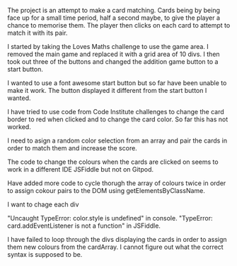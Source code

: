 

The project is an attempt to make a card matching. 
Cards being by being face up for a small time period, half a second maybe, to give the player a chance to memorise them. 
The player then clicks on each card to attempt to match it with its pair. 

I started by taking the Loves Maths challenge to use the game area. 
I removed the main game and replaced it with a grid area of 10 divs. 
I then took out three of the buttons and changed the addition game button to a start button. 

I wanted to use a font awesome start button but so far have been unable to make it work. The button displayed it different from the start button I wanted. 

I have tried to use code from Code Institute challenges to change the card border to red when clicked and to change the card color. So far this has not worked. 

I need to asign a random color selection from an array and pair the cards in order to match them and increase the score. 

The code to change the colours when the cards are clicked on seems to work in a different IDE JSFiddle but not on Gitpod. 



Have added more code to cycle thorugh the array of colours twice in order to assign cokour pairs to the DOM using getElementsByClassName. 

I want to chage each div 

"Uncaught TypeError: color.style is undefined" in console.
 "TypeError: card.addEventListener is not a function" in JSFiddle.


I have failed to loop through the divs displaying the cards in order to assign them new colours from the cardArray. 
I cannot figure out what the correct syntax is supposed to be. 

